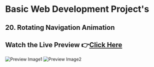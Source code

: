 # Basic Web Development Project's


## 20. Rotating Navigation Animation


## Watch the Live Preview 👉[Click Here]()
![Preview Image1](https://github.com/SorcererChiragsingh/Web-Development-Projects/blob/main/20-Rotating%20Navigation%20Animation/preview1.png)
![Preview Image2](https://github.com/SorcererChiragsingh/Web-Development-Projects/blob/main/20-Rotating%20Navigation%20Animation/preview2.png)


